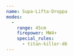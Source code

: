 ```yaml
---
name: Supa-Lifta-Droppa
modes:
  -
    range: 45cm
    firepower: MW4+
    special_rules:
      - titan-killer-d6
---
```

